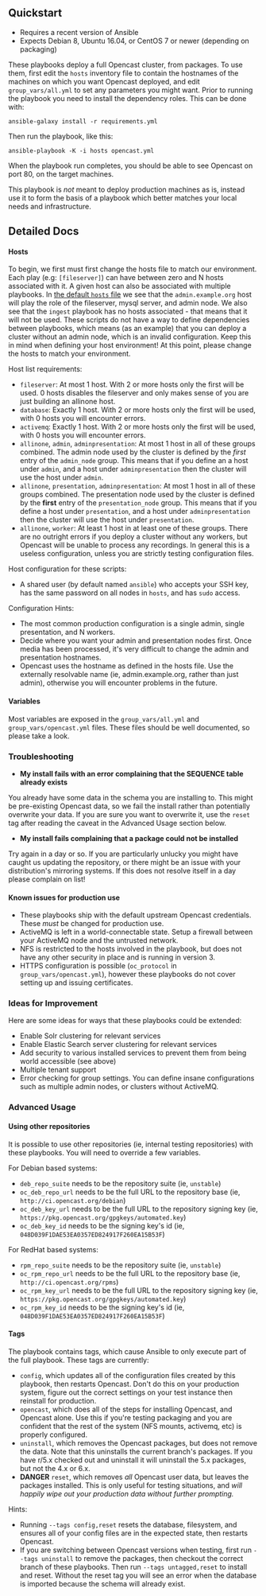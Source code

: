 ## Quickstart

- Requires a recent version of Ansible
- Expects Debian 8, Ubuntu 16.04, or CentOS 7 or newer (depending on packaging)

These playbooks deploy a full Opencast cluster, from packages.  To use them, first edit the `hosts` inventory file
to contain the hostnames of the machines on which you want Opencast deployed, and edit `group_vars/all.yml` to set any
parameters you might want.  Prior to running the playbook you need to install the dependency roles.  This can be done
with:

	ansible-galaxy install -r requirements.yml

Then run the playbook, like this:

	ansible-playbook -K -i hosts opencast.yml

When the playbook run completes, you should be able to see Opencast on port 80, on the target machines.

This playbook is *not* meant to deploy production machines as is, instead use it to form the basis of a playbook which
better matches your local needs and infrastructure.

## Detailed Docs

#### Hosts

To begin, we first must first change the hosts file to match our environment.  Each play (e.g: `[fileserver]`) can have
between zero and N hosts associated with it.  A given host can also be associated with multiple playbooks.  In [the 
default `hosts` file](hosts) we see that the `admin.example.org` host will play the role of the fileserver, mysql server,
and admin node.  We also see that the `ingest` playbook has no hosts associated - that means that it will not be used.
These scripts do not have a way to define dependencies between playbooks, which means (as an example) that you can
deploy a cluster without an admin node, which is an invalid configuration.  Keep this in mind when defining your host
environment!  At this point, please change the hosts to match your environment.

Host list requirements:

 - `fileserver`: At most 1 host.  With 2 or more hosts only the first will be used. 0 hosts disables the fileserver and only makes sense of you are just building an allinone host.
 - `database`: Exactly 1 host.  With 2 or more hosts only the first will be used, with 0 hosts you will encounter errors.
 - `activemq`: Exactly 1 host.  With 2 or more hosts only the first will be used, with 0 hosts you will encounter errors.
 - `allinone`, `admin`, `adminpresentation`: At most 1 host in all of these groups combined.  The admin 
   node used by the cluster is defined by the _first_ entry of the `admin_node` group.  This means that if you define an
   a host under `admin`, and a host under `adminpresentation` then the cluster will use the host under `admin`.
 - `allinone`, `presentation`, `adminpresentation`: At most 1 host in all of these groups combined.  The presentation
   node used by the cluster is defined by the __first__ entry of the `presentation_node` group.  This means that if you
   define a host under `presentation`, and a host under `adminpresentation` then the cluster will use the host under
   `presentation`.
 - `allinone`, `worker`: At least 1 host in at least one of these groups.  There are no outright errors if
   you deploy a cluster without any workers, but Opencast will be unable to process any recordings.  In general this is
   a useless configuration, unless you are strictly testing configuration files.

Host configuration for these scripts:
 - A shared user (by default named `ansible`) who accepts your SSH key, has the same password on all nodes in `hosts`,
   and has `sudo` access.

Configuration Hints:
 - The most common production configuration is a single admin, single presentation, and N workers.
 - Decide where you want your admin and presentation nodes first.  Once media has been processed, it's very difficult
   to change the admin and presentation hostnames.
 - Opencast uses the hostname as defined in the hosts file.  Use the externally resolvable name (ie, admin.example.org,
   rather than just admin), otherwise you will encounter problems in the future.

#### Variables

Most variables are exposed in the `group_vars/all.yml` and `group_vars/opencast.yml` files.  These files should be
well documented, so please take a look.

### Troubleshooting

 - __My install fails with an error complaining that the SEQUENCE table already exists__

You already have some data in the schema you are installing to.  This might be pre-existing Opencast data, so we fail
the install rather than potentially overwrite your data.  If you are sure you want to overwrite it, use the `reset` tag
after reading the caveat in the Advanced Usage section below.

 - __My install fails complaining that a package could not be installed__

Try again in a day or so.  If you are particularly unlucky you might have caught us updating the repository, or there
might be an issue with your distribution's mirroring systems.  If this does not resolve itself in a day please complain
on list!

#### Known issues for production use

 - These playbooks ship with the default upstream Opencast credentials.  These *must* be changed for production use.
 - ActiveMQ is left in a world-connectable state.  Setup a firewall between your ActiveMQ node and the untrusted network.
 - NFS is restricted to the hosts involved in the playbook, but does not have any other security in place and is running
   in version 3.
 - HTTPS configuration is possible (`oc_protocol` in `group_vars/opencast.yml`), however these playbooks do not cover
   setting up and issuing certificates.

### Ideas for Improvement

Here are some ideas for ways that these playbooks could be extended:

 - Enable Solr clustering for relevant services
 - Enable Elastic Search server clustering for relevant services
 - Add security to various installed services to prevent them from being world accessible (see above)
 - Multiple tenant support
 - Error checking for group settings.  You can define insane configurations such as multiple admin nodes, or clusters
   without ActiveMQ.

### Advanced Usage

#### Using other repositories

It is possible to use other repositories (ie, internal testing repositories) with these playbooks.  You will need to
override a few variables.

For Debian based systems:

 - `deb_repo_suite` needs to be the repository suite (ie, `unstable`)
 - `oc_deb_repo_url` needs to be the full URL to the repository base (ie, `http://ci.opencast.org/debian`)
 - `oc_deb_key_url` needs to be the full URL to the repository signing key (ie, `https://pkg.opencast.org/gpgkeys/automated.key`)
 - `oc_deb_key_id` needs to be the signing key's id (ie, `048D039F1DAE53EA0357ED824917F260EA15B53F`)

For RedHat based systems:

 - `rpm_repo_suite` needs to be the repository suite (ie, `unstable`)
 - `oc_rpm_repo_url` needs to be the full URL to the repository base (ie, `http://ci.opencast.org/rpms`)
 - `oc_rpm_key_url` needs to be the full URL to the repository signing key (ie, `https://pkg.opencast.org/gpgkeys/automated.key`)
 - `oc_rpm_key_id` needs to be the signing key's id (ie, `048D039F1DAE53EA0357ED824917F260EA15B53F`)

#### Tags

The playbook contains tags, which cause Ansible to only execute part of the full playbook.  These tags are currently:

 - `config`, which updates all of the configuration files created by this playbook, then restarts Opencast.  Don't do
   this on your production system, figure out the correct settings on your test instance then reinstall for production.
 - `opencast`, which does all of the steps for installing Opencast, and Opencast alone.  Use this if you're testing
   packaging and you are confident that the rest of the system (NFS mounts, activemq, etc) is properly configured.
 - `uninstall`, which removes the Opencast packages, but does not remove the data.  Note that this uninstalls the 
   current branch's packages.  If you have r/5.x checked out and uninstall it will uninstall the 5.x packages, but not
   the 4.x or 6.x.
 - **DANGER** `reset`, which removes _all_ Opencast user data, but leaves the packages installed.  This is only useful
   for testing situations, and *will happily wipe out your production data without further prompting.*

Hints:
 - Running `--tags config,reset` resets the database, filesystem, and ensures all of your config files are in the
   expected state, then restarts Opencast.
 - If you are switching between Opencast versions when testing, first run `--tags uninstall` to remove the packages,
   then checkout the correct branch of these playbooks.  Then run `--tags untagged,reset` to install and reset.
   Without the reset tag you will see an error when the database is imported because the schema will already exist.
